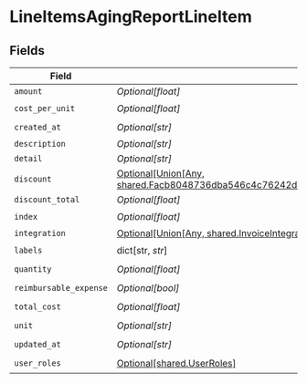 # LineItemsAgingReportLineItem


## Fields

| Field                                                                                                                                                            | Type                                                                                                                                                             | Required                                                                                                                                                         | Description                                                                                                                                                      |
| ---------------------------------------------------------------------------------------------------------------------------------------------------------------- | ---------------------------------------------------------------------------------------------------------------------------------------------------------------- | ---------------------------------------------------------------------------------------------------------------------------------------------------------------- | ---------------------------------------------------------------------------------------------------------------------------------------------------------------- |
| `amount`                                                                                                                                                         | *Optional[float]*                                                                                                                                                | :heavy_minus_sign:                                                                                                                                               | N/A                                                                                                                                                              |
| `cost_per_unit`                                                                                                                                                  | *Optional[float]*                                                                                                                                                | :heavy_check_mark:                                                                                                                                               | N/A                                                                                                                                                              |
| `created_at`                                                                                                                                                     | *Optional[str]*                                                                                                                                                  | :heavy_check_mark:                                                                                                                                               | N/A                                                                                                                                                              |
| `description`                                                                                                                                                    | *Optional[str]*                                                                                                                                                  | :heavy_minus_sign:                                                                                                                                               | N/A                                                                                                                                                              |
| `detail`                                                                                                                                                         | *Optional[str]*                                                                                                                                                  | :heavy_minus_sign:                                                                                                                                               | N/A                                                                                                                                                              |
| `discount`                                                                                                                                                       | [Optional[Union[Any, shared.Facb8048736dba546c4c76242d9f8c7111011a7a7483528f37d80226698a1f2b]]](undefined/models/shared/lineitemsagingreportlineitemdiscount.md) | :heavy_minus_sign:                                                                                                                                               | N/A                                                                                                                                                              |
| `discount_total`                                                                                                                                                 | *Optional[float]*                                                                                                                                                | :heavy_minus_sign:                                                                                                                                               | N/A                                                                                                                                                              |
| `index`                                                                                                                                                          | *Optional[float]*                                                                                                                                                | :heavy_check_mark:                                                                                                                                               | N/A                                                                                                                                                              |
| `integration`                                                                                                                                                    | [Optional[Union[Any, shared.InvoiceIntegrations]]](undefined/models/shared/lineitemsagingreportlineitemintegration.md)                                           | :heavy_minus_sign:                                                                                                                                               | N/A                                                                                                                                                              |
| `labels`                                                                                                                                                         | dict[str, *str*]                                                                                                                                                 | :heavy_check_mark:                                                                                                                                               | N/A                                                                                                                                                              |
| `quantity`                                                                                                                                                       | *Optional[float]*                                                                                                                                                | :heavy_check_mark:                                                                                                                                               | N/A                                                                                                                                                              |
| `reimbursable_expense`                                                                                                                                           | *Optional[bool]*                                                                                                                                                 | :heavy_check_mark:                                                                                                                                               | N/A                                                                                                                                                              |
| `total_cost`                                                                                                                                                     | *Optional[float]*                                                                                                                                                | :heavy_check_mark:                                                                                                                                               | N/A                                                                                                                                                              |
| `unit`                                                                                                                                                           | *Optional[str]*                                                                                                                                                  | :heavy_check_mark:                                                                                                                                               | N/A                                                                                                                                                              |
| `updated_at`                                                                                                                                                     | *Optional[str]*                                                                                                                                                  | :heavy_check_mark:                                                                                                                                               | N/A                                                                                                                                                              |
| `user_roles`                                                                                                                                                     | [Optional[shared.UserRoles]](undefined/models/shared/userroles.md)                                                                                               | :heavy_check_mark:                                                                                                                                               | N/A                                                                                                                                                              |
